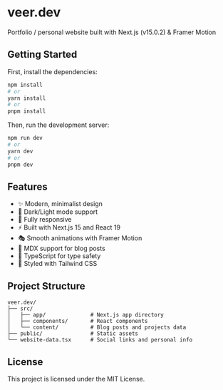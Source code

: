 # veer.dev

Portfolio / personal website built with Next.js (v15.0.2) & Framer Motion

## Getting Started

First, install the dependencies:

```bash
npm install
# or
yarn install
# or
pnpm install
```

Then, run the development server:

```bash
npm run dev
# or
yarn dev
# or
pnpm dev
```

## Features

- ✨ Modern, minimalist design
- 🎨 Dark/Light mode support
- 📱 Fully responsive
- ⚡ Built with Next.js 15 and React 19
- 🎭 Smooth animations with Framer Motion
- 📝 MDX support for blog posts
- 🎯 TypeScript for type safety
- 💅 Styled with Tailwind CSS

## Project Structure

```
veer.dev/
├── src/
│   ├── app/              # Next.js app directory
│   ├── components/       # React components
│   └── content/          # Blog posts and projects data
├── public/               # Static assets
└── website-data.tsx      # Social links and personal info
```

## License

This project is licensed under the MIT License.
